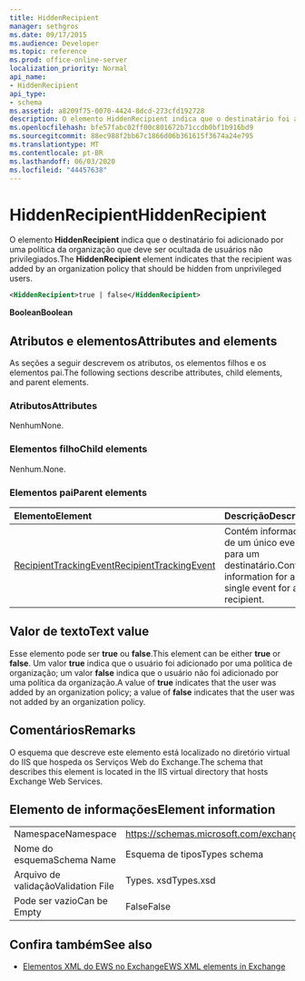```yaml
---
title: HiddenRecipient
manager: sethgros
ms.date: 09/17/2015
ms.audience: Developer
ms.topic: reference
ms.prod: office-online-server
localization_priority: Normal
api_name:
- HiddenRecipient
api_type:
- schema
ms.assetid: a8209f75-0070-4424-8dcd-273cfd192728
description: O elemento HiddenRecipient indica que o destinatário foi adicionado por uma política da organização que deve ser ocultada de usuários não privilegiados.
ms.openlocfilehash: bfe57fabc02ff00c801672b71ccdb0bf1b916bd9
ms.sourcegitcommit: 88ec988f2bb67c1866d06b361615f3674a24e795
ms.translationtype: MT
ms.contentlocale: pt-BR
ms.lasthandoff: 06/03/2020
ms.locfileid: "44457638"
---
```

# <a name="hiddenrecipient"></a><span data-ttu-id="a37aa-103">HiddenRecipient</span><span class="sxs-lookup"><span data-stu-id="a37aa-103">HiddenRecipient</span></span>

<span data-ttu-id="a37aa-104">O elemento **HiddenRecipient** indica que o destinatário foi adicionado por uma política da organização que deve ser ocultada de usuários não privilegiados.</span><span class="sxs-lookup"><span data-stu-id="a37aa-104">The **HiddenRecipient** element indicates that the recipient was added by an organization policy that should be hidden from unprivileged users.</span></span> 
  
```XML
<HiddenRecipient>true | false</HiddenRecipient>
```

 <span data-ttu-id="a37aa-105">**Boolean**</span><span class="sxs-lookup"><span data-stu-id="a37aa-105">**Boolean**</span></span>
## <a name="attributes-and-elements"></a><span data-ttu-id="a37aa-106">Atributos e elementos</span><span class="sxs-lookup"><span data-stu-id="a37aa-106">Attributes and elements</span></span>

<span data-ttu-id="a37aa-107">As seções a seguir descrevem os atributos, os elementos filhos e os elementos pai.</span><span class="sxs-lookup"><span data-stu-id="a37aa-107">The following sections describe attributes, child elements, and parent elements.</span></span>
  
### <a name="attributes"></a><span data-ttu-id="a37aa-108">Atributos</span><span class="sxs-lookup"><span data-stu-id="a37aa-108">Attributes</span></span>

<span data-ttu-id="a37aa-109">Nenhum</span><span class="sxs-lookup"><span data-stu-id="a37aa-109">None.</span></span>
  
### <a name="child-elements"></a><span data-ttu-id="a37aa-110">Elementos filho</span><span class="sxs-lookup"><span data-stu-id="a37aa-110">Child elements</span></span>

<span data-ttu-id="a37aa-111">Nenhum.</span><span class="sxs-lookup"><span data-stu-id="a37aa-111">None.</span></span>
  
### <a name="parent-elements"></a><span data-ttu-id="a37aa-112">Elementos pai</span><span class="sxs-lookup"><span data-stu-id="a37aa-112">Parent elements</span></span>

|<span data-ttu-id="a37aa-113">**Elemento**</span><span class="sxs-lookup"><span data-stu-id="a37aa-113">**Element**</span></span>|<span data-ttu-id="a37aa-114">**Descrição**</span><span class="sxs-lookup"><span data-stu-id="a37aa-114">**Description**</span></span>|
|:-----|:-----|
|[<span data-ttu-id="a37aa-115">RecipientTrackingEvent</span><span class="sxs-lookup"><span data-stu-id="a37aa-115">RecipientTrackingEvent</span></span>](recipienttrackingevent.md) <br/> |<span data-ttu-id="a37aa-116">Contém informações de um único evento para um destinatário.</span><span class="sxs-lookup"><span data-stu-id="a37aa-116">Contains information for a single event for a recipient.</span></span>  <br/> |
   
## <a name="text-value"></a><span data-ttu-id="a37aa-117">Valor de texto</span><span class="sxs-lookup"><span data-stu-id="a37aa-117">Text value</span></span>

<span data-ttu-id="a37aa-118">Esse elemento pode ser **true** ou **false**.</span><span class="sxs-lookup"><span data-stu-id="a37aa-118">This element can be either **true** or **false**.</span></span> <span data-ttu-id="a37aa-119">Um valor **true** indica que o usuário foi adicionado por uma política de organização; um valor **false** indica que o usuário não foi adicionado por uma política da organização.</span><span class="sxs-lookup"><span data-stu-id="a37aa-119">A value of **true** indicates that the user was added by an organization policy; a value of **false** indicates that the user was not added by an organization policy.</span></span> 
  
## <a name="remarks"></a><span data-ttu-id="a37aa-120">Comentários</span><span class="sxs-lookup"><span data-stu-id="a37aa-120">Remarks</span></span>

<span data-ttu-id="a37aa-121">O esquema que descreve este elemento está localizado no diretório virtual do IIS que hospeda os Serviços Web do Exchange.</span><span class="sxs-lookup"><span data-stu-id="a37aa-121">The schema that describes this element is located in the IIS virtual directory that hosts Exchange Web Services.</span></span>
  
## <a name="element-information"></a><span data-ttu-id="a37aa-122">Elemento de informações</span><span class="sxs-lookup"><span data-stu-id="a37aa-122">Element information</span></span>

|||
|:-----|:-----|
|<span data-ttu-id="a37aa-123">Namespace</span><span class="sxs-lookup"><span data-stu-id="a37aa-123">Namespace</span></span>  <br/> |https://schemas.microsoft.com/exchange/services/2006/types  <br/> |
|<span data-ttu-id="a37aa-124">Nome do esquema</span><span class="sxs-lookup"><span data-stu-id="a37aa-124">Schema Name</span></span>  <br/> |<span data-ttu-id="a37aa-125">Esquema de tipos</span><span class="sxs-lookup"><span data-stu-id="a37aa-125">Types schema</span></span>  <br/> |
|<span data-ttu-id="a37aa-126">Arquivo de validação</span><span class="sxs-lookup"><span data-stu-id="a37aa-126">Validation File</span></span>  <br/> |<span data-ttu-id="a37aa-127">Types. xsd</span><span class="sxs-lookup"><span data-stu-id="a37aa-127">Types.xsd</span></span>  <br/> |
|<span data-ttu-id="a37aa-128">Pode ser vazio</span><span class="sxs-lookup"><span data-stu-id="a37aa-128">Can be Empty</span></span>  <br/> |<span data-ttu-id="a37aa-129">False</span><span class="sxs-lookup"><span data-stu-id="a37aa-129">False</span></span>  <br/> |
   
## <a name="see-also"></a><span data-ttu-id="a37aa-130">Confira também</span><span class="sxs-lookup"><span data-stu-id="a37aa-130">See also</span></span>



- [<span data-ttu-id="a37aa-131">Elementos XML do EWS no Exchange</span><span class="sxs-lookup"><span data-stu-id="a37aa-131">EWS XML elements in Exchange</span></span>](ews-xml-elements-in-exchange.md)

